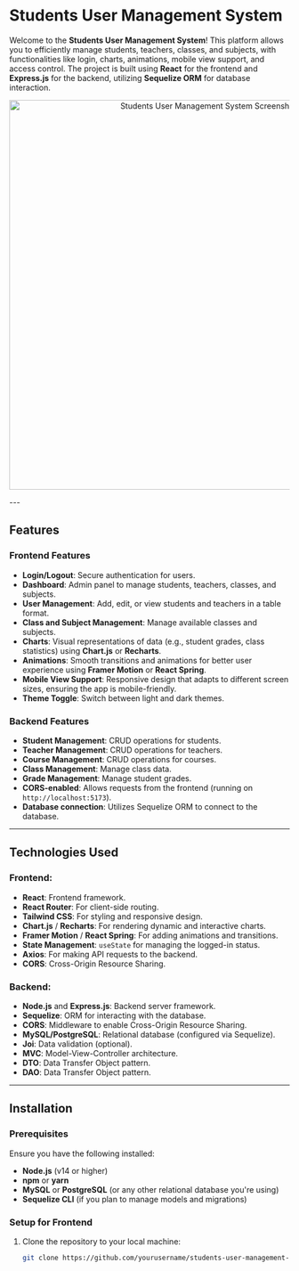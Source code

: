 # Students User Management System

Welcome to the **Students User Management System**! This platform allows you to efficiently manage students, teachers, classes, and subjects, with functionalities like login, charts, animations, mobile view support, and access control.
 The project is built using **React** for the frontend and **Express.js** for the backend, utilizing **Sequelize ORM** for database interaction.

<p align="center">
  <img src="SUMS.png" width="700" alt="Students User Management System Screenshot" />
</p>
---

## Features

### Frontend Features
- **Login/Logout**: Secure authentication for users.
- **Dashboard**: Admin panel to manage students, teachers, classes, and subjects.
- **User Management**: Add, edit, or view students and teachers in a table format.
- **Class and Subject Management**: Manage available classes and subjects.
- **Charts**: Visual representations of data (e.g., student grades, class statistics) using **Chart.js** or **Recharts**.
- **Animations**: Smooth transitions and animations for better user experience using **Framer Motion** or **React Spring**.
- **Mobile View Support**: Responsive design that adapts to different screen sizes, ensuring the app is mobile-friendly.
- **Theme Toggle**: Switch between light and dark themes.

### Backend Features
- **Student Management**: CRUD operations for students.
- **Teacher Management**: CRUD operations for teachers.
- **Course Management**: CRUD operations for courses.
- **Class Management**: Manage class data.
- **Grade Management**: Manage student grades.
- **CORS-enabled**: Allows requests from the frontend (running on `http://localhost:5173`).
- **Database connection**: Utilizes Sequelize ORM to connect to the database.

---

## Technologies Used

### Frontend:
- **React**: Frontend framework.
- **React Router**: For client-side routing.
- **Tailwind CSS**: For styling and responsive design.
- **Chart.js** / **Recharts**: For rendering dynamic and interactive charts.
- **Framer Motion** / **React Spring**: For adding animations and transitions.
- **State Management**: `useState` for managing the logged-in status.
- **Axios**: For making API requests to the backend.
- **CORS**: Cross-Origin Resource Sharing.

### Backend:
- **Node.js** and **Express.js**: Backend server framework.
- **Sequelize**: ORM for interacting with the database.
- **CORS**: Middleware to enable Cross-Origin Resource Sharing.
- **MySQL/PostgreSQL**: Relational database (configured via Sequelize).
- **Joi**: Data validation (optional).
- **MVC**: Model-View-Controller architecture.
- **DTO**: Data Transfer Object pattern.
- **DAO**: Data Transfer Object pattern.

---

## Installation

### Prerequisites

Ensure you have the following installed:
- **Node.js** (v14 or higher)
- **npm** or **yarn**
- **MySQL** or **PostgreSQL** (or any other relational database you're using)
- **Sequelize CLI** (if you plan to manage models and migrations)

### Setup for Frontend

1. Clone the repository to your local machine:

   ```bash
   git clone https://github.com/yourusername/students-user-management-system.git
